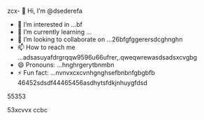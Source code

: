 zcx- 👋 Hi, I’m @dsederefa
- 👀 I’m interested in ...bf
- 🌱 I’m currently learning ...
- 💞️ I’m looking to collaborate on ...26bfgfggerersdcghnghn
- 📫 How to reach me ...adsasuyafdrgrqqw9596u66ufrer,.qweqwrewasdsadsxcvgbg
- 😄 Pronouns: ...hnghrgerytbnmbn
- ⚡ Fun fact: ...nvnvxcxcvnhgnghsefbnbnfgbgbfb
46452sdsdf44465456asdhytsfdkjnhuygfdsd
<!---sdsdfgrgrzazaazasdbxc
dsederefa/dsederefa is a ✨ special ✨ repository because its `README.md` (this filetre) appears on your 256 profile.bgf
You can click the Preview link to take a look at your changes.dfgdf
--->55353
53xcvvx
ccbc
